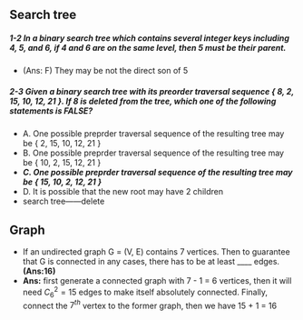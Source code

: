 ## Search tree
##### 1-2 In a binary search tree which contains several integer keys including 4, 5, and 6, if 4 and 6 are on the same level, then 5 must be their parent.
+ (Ans: F) They may be not the direct son of 5
##### 2-3 Given a binary search tree with its preorder traversal sequence { 8, 2, 15, 10, 12, 21 }. If 8 is deleted from the tree, which one of the following statements is FALSE?
+ A. One possible preprder traversal sequence of the resulting tree may be { 2, 15, 10, 12, 21 }
+ B. One possible preprder traversal sequence of the resulting tree may be { 10, 2, 15, 12, 21 }
+ ***C. One possible preprder traversal sequence of the resulting tree may be { 15, 10, 2, 12, 21 }***
+ D. It is possible that the new root may have 2 children
+ search tree——delete
## Graph
+ If an undirected graph G = (V, E) contains 7 vertices. Then to guarantee that G is connected in any cases, there has to be at least \_\_\_\_ edges.**(Ans:16)**
+ **Ans:** first generate a connected graph with 7 - 1 = 6 vertices, then it will need $C_6^2 = 15$ edges to make itself absolutely connected. Finally, connect the $7^{th}$ vertex to the former graph, then we have 15 + 1 = 16 